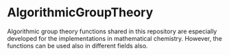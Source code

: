 # AlgorithmicGroupTheory
Algorithmic group theory functions shared in this repository are especially developed for the implementations in mathematical chemistry. However, the functions can be used also in different fields also.
